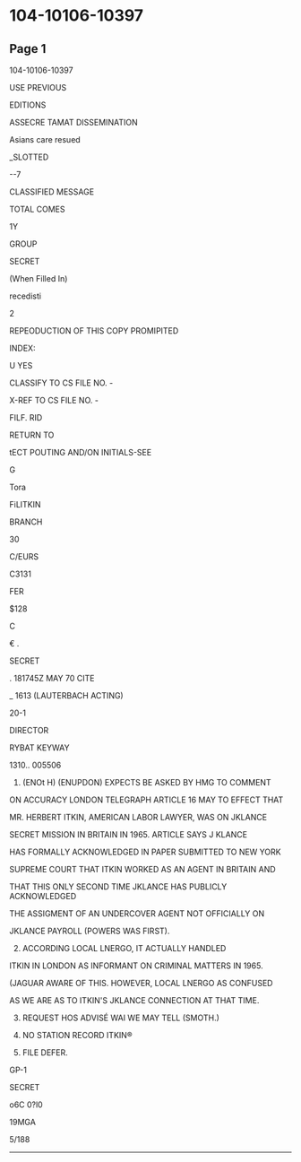 # 104-10106-10397

## Page 1

104-10106-10397

USE PREVIOUS

EDITIONS

ASSECRE TAMAT DISSEMINATION

Asians care resued

_SLOTTED

--7

CLASSIFIED MESSAGE

TOTAL COMES

1Y

GROUP

SECRET

(When Filled In)

recedisti

2

REPEODUCTION OF THIS COPY PROMIPITED

INDEX:

U YES

CLASSIFY TO CS FILE NO. -

X-REF TO CS FILE NO. -

FILF. RID

RETURN TO

tECT POUTING AND/ON INITIALS-SEE

G

Tora

FiLITKIN

BRANCH

30

C/EURS

C3131

FER

$128

C

€ .

SECRET

. 181745Z MAY 70 CITE

_ 1613 (LAUTERBACH ACTING)

20-1

DIRECTOR

RYBAT KEYWAY

1310.. 005506

1. (ENOt H) (ENUPDON) EXPECTS BE ASKED BY HMG TO COMMENT

ON ACCURACY LONDON TELEGRAPH ARTICLE 16 MAY TO EFFECT THAT

MR. HERBERT ITKIN, AMERICAN LABOR LAWYER, WAS ON JKLANCE

SECRET MISSION IN BRITAIN IN 1965. ARTICLE SAYS J KLANCE

HAS FORMALLY ACKNOWLEDGED IN PAPER SUBMITTED TO NEW YORK

SUPREME COURT THAT ITKIN WORKED AS AN AGENT IN BRITAIN AND

THAT THIS ONLY SECOND TIME JKLANCE HAS PUBLICLY ACKNOWLEDGED

THE ASSIGMENT OF AN UNDERCOVER AGENT NOT OFFICIALLY ON

JKLANCE PAYROLL (POWERS WAS FIRST).

2. ACCORDING LOCAL LNERGO, IT ACTUALLY HANDLED

ITKIN IN LONDON AS INFORMANT ON CRIMINAL MATTERS IN 1965.

(JAGUAR AWARE OF THIS. HOWEVER, LOCAL LNERGO AS CONFUSED

AS WE ARE AS TO ITKIN'S JKLANCE CONNECTION AT THAT TIME.

3. REQUEST HOS ADVISÉ WAI WE MAY TELL (SMOTH.)

4. NO STATION RECORD ITKIN®

5. FILE DEFER.

GP-1

SECRET

o6C 0?l0

19MGA

5/188

---

